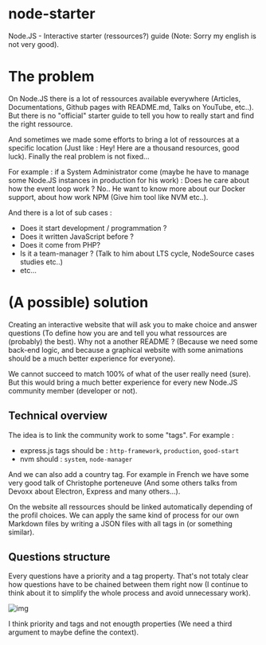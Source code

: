 # node-starter
Node.JS - Interactive starter (ressources?) guide 
(Note: Sorry my english is not very good).

# The problem

On Node.JS there is a lot of ressources available everywhere (Articles, Documentations, Github pages with README.md, Talks on YouTube, etc..). But there is no "official" starter guide to tell you how to really start and find the right ressource.

And sometimes we made some efforts to bring a lot of ressources at a specific location (Just like : Hey! Here are a thousand resources, good luck). Finally the real problem is not fixed...

For example : if a System Administrator come (maybe he have to manage some Node.JS instances in production for his work) : Does he care about how the event loop work ? No.. He want to know more about our Docker support, about how work NPM (Give him tool like NVM etc..).

And there is a lot of sub cases : 

- Does it start development / programmation ?
- Does it written JavaScript before ?
- Does it come from PHP?
- Is it a team-manager ? (Talk to him about LTS cycle, NodeSource cases studies etc..) 
- etc... 

# (A possible) solution

Creating an interactive website that will ask you to make choice and answer questions (To define how you are and tell you what ressources are (probably) the best). Why not a another README ? (Because we need some back-end logic, and because a graphical website with some animations should be a much better experience for everyone). 

We cannot succeed to match 100% of what of the user really need (sure). But this would bring a much better experience for every new Node.JS community member (developer or not).

## Technical overview

The idea is to link the community work to some "tags". For example : 

- express.js tags should be : `http-framework`, `production`, `good-start`
- nvm should : `system`, `node-manager`

And we can also add a country tag. For example in French we have some very good talk of Christophe porteneuve (And some others talks from Devoxx about Electron, Express and many others...). 

On the website all ressources should be linked automatically depending of the profil choices. We can apply the same kind of process for our own Markdown files by writing a JSON files with all tags in (or something similar). 

## Questions structure 

Every questions have a priority and a tag property. That's not totaly clear how questions have to be chained between them right now (I continue to think about it to simplify the whole process and avoid unnecessary work). 

![img](http://i.imgur.com/QhohhOE.png)

I think priority and tags and not enougth properties (We need a third argument to maybe define the context).
